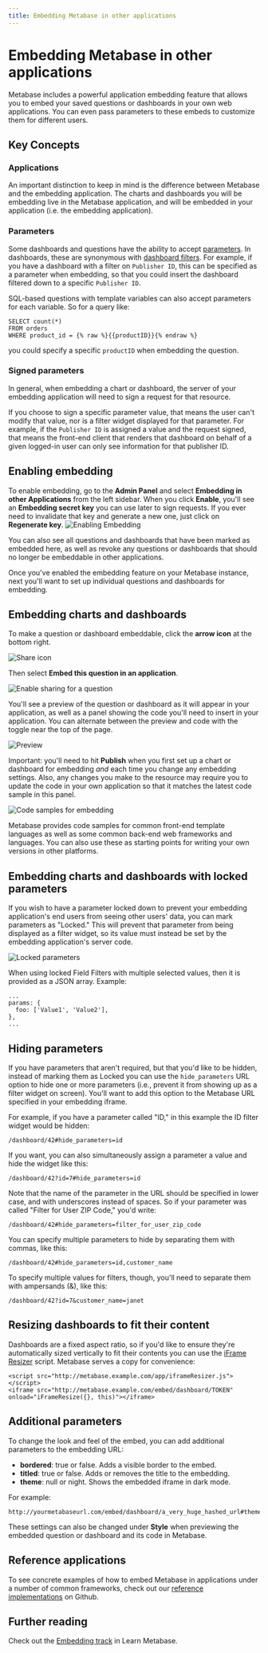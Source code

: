 ```yaml
---
title: Embedding Metabase in other applications
---
```


# Embedding Metabase in other applications

Metabase includes a powerful application embedding feature that allows you to embed your saved questions or dashboards in your own web applications. You can even pass parameters to these embeds to customize them for different users.

## Key Concepts

### Applications

An important distinction to keep in mind is the difference between Metabase and the embedding application. The charts and dashboards you will be embedding live in the Metabase application, and will be embedded in your application (i.e. the embedding application).

### Parameters

Some dashboards and questions have the ability to accept [parameters](../users-guide/13-sql-parameters). In dashboards, these are synonymous with [dashboard filters](../users-guide/08-dashboard-filters). For example, if you have a dashboard with a filter on `Publisher ID`, this can be specified as a parameter when embedding, so that you could insert the dashboard filtered down to a specific `Publisher ID`.

SQL-based questions with template variables can also accept parameters for each variable. So for a query like:

```
SELECT count(*)
FROM orders
WHERE product_id = {% raw %}{{productID}}{% endraw %}
```

you could specify a specific `productID` when embedding the question.

### Signed parameters

In general, when embedding a chart or dashboard, the server of your embedding application will need to sign a request for that resource.

If you choose to sign a specific parameter value, that means the user can't modify that value, nor is a filter widget displayed for that parameter. For example, if the `Publisher ID` is assigned a value and the request signed, that means the front-end client that renders that dashboard on behalf of a given logged-in user can only see information for that publisher ID.

## Enabling embedding

To enable embedding, go to the **Admin Panel** and select **Embedding in other Applications** from the left sidebar. When you click **Enable**, you'll see an **Embedding secret key** you can use later to sign requests. If you ever need to invalidate that key and generate a new one, just click on **Regenerate key**.
![Enabling Embedding](images/embedding/01-enabling.png)

You can also see all questions and dashboards that have been marked as embedded here, as well as revoke any questions or dashboards that should no longer be embeddable in other applications.

Once you've enabled the embedding feature on your Metabase instance, next you'll want to set up individual questions and dashboards for embedding.

## Embedding charts and dashboards

To make a question or dashboard embeddable, click the **arrow icon** at the bottom right.

![Share icon](images/embedding/02-share-icon.png)

Then select **Embed this question in an application**.

![Enable sharing for a question](images/embedding/03-enable-question.png)

You'll see a preview of the question or dashboard as it will appear in your application, as well as a panel showing the code you'll need to insert in your application. You can alternate between the preview and code with the toggle near the top of the page.

![Preview](images/embedding/04-preview.png)

Important: you'll need to hit **Publish** when you first set up a chart or dashboard for embedding *and* each time you change any embedding settings. Also, any changes you make to the resource may require you to update the code in your own application so that it matches the latest code sample in this panel.

![Code samples for embedding](images/embedding/05-code.png)

Metabase provides code samples for common front-end template languages as well as some common back-end web frameworks and languages. You can also use these as starting points for writing your own versions in other platforms.

## Embedding charts and dashboards with locked parameters

If you wish to have a parameter locked down to prevent your embedding application's end users from seeing other users' data, you can mark parameters as "Locked." This will prevent that parameter from being displayed as a filter widget, so its value must instead be set by the embedding application's server code.

![Locked parameters](images/embedding/06-locked.png)

When using locked Field Filters with multiple selected values, then it is provided as a JSON array. Example:

```
...
params: {
  foo: ['Value1', 'Value2'],
},
...
```

## Hiding parameters

If you have parameters that aren't required, but that you'd like to be hidden, instead of marking them as Locked you can use the `hide_parameters` URL option to hide one or more parameters (i.e., prevent it from showing up as a filter widget on screen). You'll want to add this option to the Metabase URL specified in your embedding iframe.

For example, if you have a parameter called "ID," in this example the ID filter widget would be hidden:

```
/dashboard/42#hide_parameters=id
```

If you want, you can also simultaneously assign a parameter a value and hide the widget like this:

```
/dashboard/42?id=7#hide_parameters=id
```

Note that the name of the parameter in the URL should be specified in lower case, and with underscores instead of spaces. So if your parameter was called "Filter for User ZIP Code," you'd write:

```
/dashboard/42#hide_parameters=filter_for_user_zip_code
```

You can specify multiple parameters to hide by separating them with commas, like this:

```
/dashboard/42#hide_parameters=id,customer_name
```

To specify multiple values for filters, though, you'll need to separate them with ampersands (&), like this:

```
/dashboard/42?id=7&customer_name=janet
```

## Resizing dashboards to fit their content

Dashboards are a fixed aspect ratio, so if you'd like to ensure they're automatically sized vertically to fit their contents you can use the [iFrame Resizer](https://github.com/davidjbradshaw/iframe-resizer) script. Metabase serves a copy for convenience:

```
<script src="http://metabase.example.com/app/iframeResizer.js"></script>
<iframe src="http://metabase.example.com/embed/dashboard/TOKEN" onload="iFrameResize({}, this)"></iframe>
```

## Additional parameters

To change the look and feel of the embed, you can add additional parameters to the embedding URL:

- **bordered**: true or false. Adds a visible border to the embed.
- **titled**: true or false. Adds or removes the title to the embedding.
- **theme**: null or night. Shows the embedded iframe in dark mode.

For example: 

```
http://yourmetabaseurl.com/embed/dashboard/a_very_huge_hashed_url#theme=night&hide_parameters=category&titled=true&bordered=false
```

These settings can also be changed under **Style** when previewing the embedded question or dashboard and its code in Metabase.

## Reference applications

To see concrete examples of how to embed Metabase in applications under a number of common frameworks, check out our [reference implementations](https://github.com/metabase/embedding-reference-apps) on Github.

## Further reading

Check out the [Embedding track](/learn/embedding) in Learn Metabase.